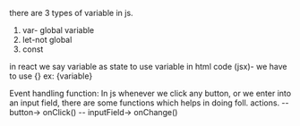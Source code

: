 there are 3 types of variable in js.
1. var- global variable
2. let-not global
3. const

in react we say variable as state
to use variable in html code (jsx)- we have to use {} ex: {variable}

Event handling function:
In js whenever we click any button, or we enter into an input field, there are some functions which helps in doing foll. actions.
-- button-> onClick()
-- inputField-> onChange()